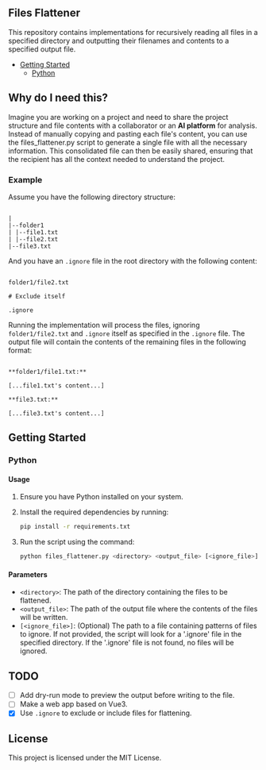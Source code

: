 ## Files Flattener

This repository contains implementations for recursively reading all files in a specified directory and outputting their filenames and contents to a specified output file.

- [Getting Started](#getting-started)
  - [Python](#python)

## Why do I need this?

Imagine you are working on a project and need to share the project structure and file contents with a collaborator or an **AI platform** for analysis. Instead of manually copying and pasting each file's content, you can use the files_flattener.py script to generate a single file with all the necessary information. This consolidated file can then be easily shared, ensuring that the recipient has all the context needed to understand the project.

### Example

Assume you have the following directory structure:

```

|
|--folder1
| |--file1.txt
| |--file2.txt
|--file3.txt

```

And you have an `.ignore` file in the root directory with the following content:

```

folder1/file2.txt

# Exclude itself

.ignore

```

Running the implementation will process the files, ignoring `folder1/file2.txt` and `.ignore` itself as specified in the `.ignore` file. The output file will contain the contents of the remaining files in the following format:

```

**folder1/file1.txt:**

[...file1.txt's content...]

**file3.txt:**

[...file3.txt's content...]

```

## Getting Started

### Python

#### Usage

1. Ensure you have Python installed on your system.
2. Install the required dependencies by running:

   ```sh
   pip install -r requirements.txt
   ```

3. Run the script using the command:

   ```sh
   python files_flattener.py <directory> <output_file> [<ignore_file>]
   ```

#### Parameters

- `<directory>`: The path of the directory containing the files to be flattened.
- `<output_file>`: The path of the output file where the contents of the files will be written.
- `[<ignore_file>]`: (Optional) The path to a file containing patterns of files to ignore. If not provided, the script will look for a '.ignore' file in the specified directory. If the '.ignore' file is not found, no files will be ignored.

## TODO

- [ ] Add dry-run mode to preview the output before writing to the file.
- [ ] Make a web app based on Vue3.
- [x] Use `.ignore` to exclude or include files for flattening.

## License

This project is licensed under the MIT License.
